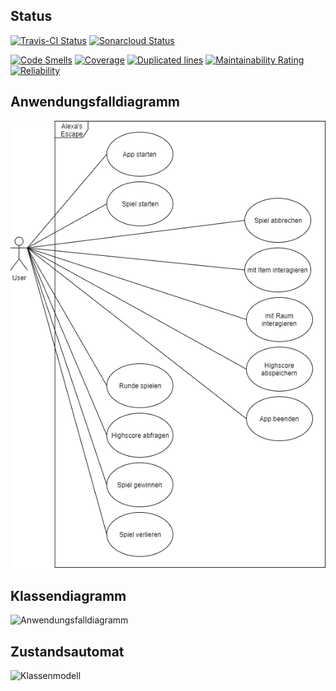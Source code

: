 ## Status
[![Travis-CI Status](https://travis-ci.org/sweIhm-ws2018-19/skillproject-fr-15.svg?branch=master)](https://travis-ci.org/sweIhm-ws2018-19/skillproject-fr-15) [![Sonarcloud Status](https://sonarcloud.io/api/project_badges/measure?project=alexa-skills-kit-samples:alexasescape&metric=alert_status)](https://sonarcloud.io/dashboard?id=alexa-skills-kit-samples:alexasescape)

[![Code Smells](https://sonarcloud.io/api/project_badges/measure?project=alexa-skills-kit-samples%3Aalexasescape&metric=code_smells)](https://sonarcloud.io/dashboard?id=alexa-skills-kit-samples:alexasescape) [![Coverage](https://sonarcloud.io/api/project_badges/measure?project=alexa-skills-kit-samples%3Aalexasescape&metric=coverage)](https://sonarcloud.io/dashboard?id=alexa-skills-kit-samples:alexasescape) [![Duplicated lines](https://sonarcloud.io/api/project_badges/measure?project=alexa-skills-kit-samples%3Aalexasescape&metric=duplicated_lines_density)](https://sonarcloud.io/dashboard?id=alexa-skills-kit-samples:alexasescape) [![Maintainability Rating](https://sonarcloud.io/api/project_badges/measure?project=alexa-skills-kit-samples%3Aalexasescape&metric=sqale_rating)](https://sonarcloud.io/dashboard?id=alexa-skills-kit-samples:alexasescape) [![Reliability](https://sonarcloud.io/api/project_badges/measure?project=alexa-skills-kit-samples%3Aalexasescape&metric=reliability_rating)](https://sonarcloud.io/dashboard?id=alexa-skills-kit-samples:alexasescape)


## Anwendungsfalldiagramm
<img src="images/Anwendungsfalldiagramm_Alexas_Escape.png" alt="Systemkontext" class="inline"/>


## Klassendiagramm
<img src="Klassendiagramm_Alexas_Escape.png" alt="Anwendungsfalldiagramm" class="inline"/>


## Zustandsautomat
<img src="Zustandsautomat-Spiel.png" alt="Klassenmodell" class="inline"/>

